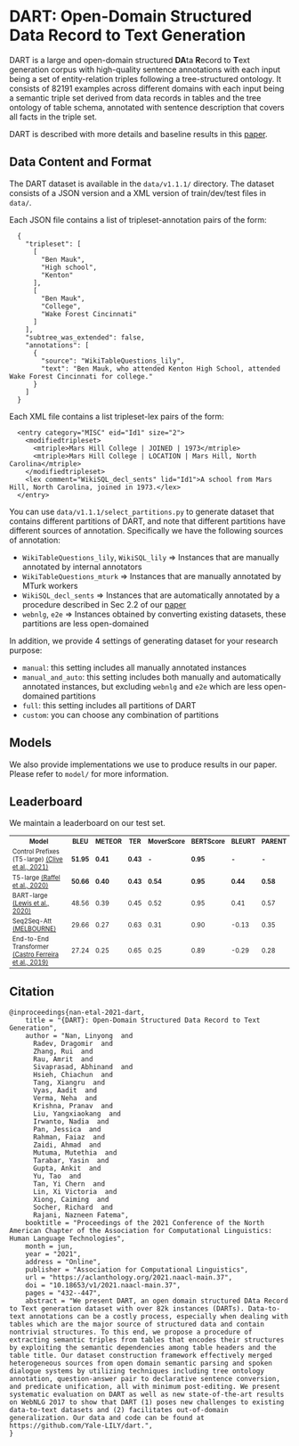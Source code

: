 # DART: Open-Domain Structured Data Record to Text Generation

DART is a large and open-domain structured **DA**ta **R**ecord to **T**ext generation corpus with high-quality sentence annotations with each input being a set of entity-relation triples following a tree-structured ontology.
It consists of 82191 examples across different domains with each input being a semantic triple set derived from data records in tables and the tree ontology of table schema, annotated with sentence description that covers all facts in the triple set.

DART is described with more details and baseline results in this [paper](https://aclanthology.org/2021.naacl-main.37/).

## Data Content and Format
The DART dataset is available in the `data/v1.1.1/` directory. The dataset consists of a JSON version and a XML version of train/dev/test files in `data/`. 

Each JSON file contains a list of tripleset-annotation pairs of the form:
```
  {
    "tripleset": [
      [
        "Ben Mauk",
        "High school",
        "Kenton"
      ],
      [
        "Ben Mauk",
        "College",
        "Wake Forest Cincinnati"
      ]
    ],
    "subtree_was_extended": false,
    "annotations": [
      {
        "source": "WikiTableQuestions_lily",
        "text": "Ben Mauk, who attended Kenton High School, attended Wake Forest Cincinnati for college."
      }
    ]
  }
```
Each XML file contains a list tripleset-lex pairs of the form:
```
  <entry category="MISC" eid="Id1" size="2">
    <modifiedtripleset>
      <mtriple>Mars Hill College | JOINED | 1973</mtriple>
      <mtriple>Mars Hill College | LOCATION | Mars Hill, North Carolina</mtriple>
    </modifiedtripleset>
    <lex comment="WikiSQL_decl_sents" lid="Id1">A school from Mars Hill, North Carolina, joined in 1973.</lex>
  </entry>
```

You can use `data/v1.1.1/select_partitions.py` to generate dataset that contains different partitions of DART, and note that different partitions have different sources of annotation. Specifically we have the following sources of annotation:
* `WikiTableQuestions_lily`, `WikiSQL_lily` ⇒ Instances that are manually annotated by internal annotators
* `WikiTableQuestions_mturk` ⇒ Instances that are manually annotated by MTurk workers
* `WikiSQL_decl_sents` ⇒ Instances that are automatically annotated by a procedure described in Sec 2.2 of our [paper](https://arxiv.org/abs/2007.02871)
* `webnlg`, `e2e` ⇒ Instances obtained by converting existing datasets, these partitions are less open-domained

In addition, we provide 4 settings of generating dataset for your research purpose:
* `manual`: this setting includes all manually annotated instances
* `manual_and_auto`: this setting includes both manually and automatically annotated instances, but excluding `webnlg` and `e2e` which are less open-domained partitions
* `full`: this setting includes all partitions of DART
* `custom`: you can choose any combination of partitions

## Models
We also provide implementations we use to produce results in our paper. Please refer to `model/` for more information.

## Leaderboard

We maintain a leaderboard on our test set.

<table style='font-size:80%'>
  <tr>
    <th>Model</th>
    <th>BLEU</th>
    <th>METEOR</th>
    <th>TER</th>
    <th>MoverScore</th>
    <th>BERTScore</th>
    <th>BLEURT</th>
    <th>PARENT</th>
  </tr>
  <tr>
    <td> Control Prefixes (T5-large) <a href="https://arxiv.org/pdf/2110.08329.pdf"> (Clive et al., 2021) </a></td>
    <td><b>51.95</b></td>
    <td><b>0.41</b></td>
    <td><b>0.43</b></td>
    <td><b>-</b></td>
    <td><b>0.95</b></td>
    <td><b>-</b></td>
    <td><b>-</b></td>
  </tr>
  <tr>
    <td> T5-large <a href="https://arxiv.org/pdf/1910.10683.pdf"> (Raffel et al., 2020) </a></td>
    <td><b>50.66</b></td>
    <td><b>0.40</b></td>
    <td><b>0.43</b></td>
    <td><b>0.54</b></td>
    <td><b>0.95</b></td>
    <td><b>0.44</b></td>
    <td><b>0.58</b></td>
  </tr>
  <tr>
    <td> BART-large <a href="https://arxiv.org/pdf/1910.13461.pdf"> (Lewis et al., 2020) </a></td>
    <td> 48.56 </td>
    <td> 0.39 </td>
    <td> 0.45 </td>
    <td> 0.52 </td>
    <td> 0.95 </td>
    <td> 0.41 </td>
    <td> 0.57 </td>
  </tr>
  <tr>
    <td> Seq2Seq-Att <a href="https://webnlg-challenge.loria.fr/files/melbourne_report.pdf"> (MELBOURNE) </a></td>
    <td> 29.66 </td>
    <td> 0.27 </td>
    <td> 0.63 </td>
    <td> 0.31 </td>
    <td> 0.90 </td>
    <td> -0.13 </td>
    <td> 0.35 </td>
  </tr>
  <tr>
    <td> End-to-End Transformer <a href="https://arxiv.org/pdf/1908.09022.pdf"> (Castro Ferreira et al., 2019) </a></td>
    <td> 27.24 </td>
    <td> 0.25 </td>
    <td> 0.65 </td>
    <td> 0.25 </td>
    <td> 0.89 </td>
    <td> -0.29 </td>
    <td> 0.28 </td>
  </tr>
</table>

## Citation
```
@inproceedings{nan-etal-2021-dart,
    title = "{DART}: Open-Domain Structured Data Record to Text Generation",
    author = "Nan, Linyong  and
      Radev, Dragomir  and
      Zhang, Rui  and
      Rau, Amrit  and
      Sivaprasad, Abhinand  and
      Hsieh, Chiachun  and
      Tang, Xiangru  and
      Vyas, Aadit  and
      Verma, Neha  and
      Krishna, Pranav  and
      Liu, Yangxiaokang  and
      Irwanto, Nadia  and
      Pan, Jessica  and
      Rahman, Faiaz  and
      Zaidi, Ahmad  and
      Mutuma, Mutethia  and
      Tarabar, Yasin  and
      Gupta, Ankit  and
      Yu, Tao  and
      Tan, Yi Chern  and
      Lin, Xi Victoria  and
      Xiong, Caiming  and
      Socher, Richard  and
      Rajani, Nazneen Fatema",
    booktitle = "Proceedings of the 2021 Conference of the North American Chapter of the Association for Computational Linguistics: Human Language Technologies",
    month = jun,
    year = "2021",
    address = "Online",
    publisher = "Association for Computational Linguistics",
    url = "https://aclanthology.org/2021.naacl-main.37",
    doi = "10.18653/v1/2021.naacl-main.37",
    pages = "432--447",
    abstract = "We present DART, an open domain structured DAta Record to Text generation dataset with over 82k instances (DARTs). Data-to-text annotations can be a costly process, especially when dealing with tables which are the major source of structured data and contain nontrivial structures. To this end, we propose a procedure of extracting semantic triples from tables that encodes their structures by exploiting the semantic dependencies among table headers and the table title. Our dataset construction framework effectively merged heterogeneous sources from open domain semantic parsing and spoken dialogue systems by utilizing techniques including tree ontology annotation, question-answer pair to declarative sentence conversion, and predicate unification, all with minimum post-editing. We present systematic evaluation on DART as well as new state-of-the-art results on WebNLG 2017 to show that DART (1) poses new challenges to existing data-to-text datasets and (2) facilitates out-of-domain generalization. Our data and code can be found at https://github.com/Yale-LILY/dart.",
}
```

